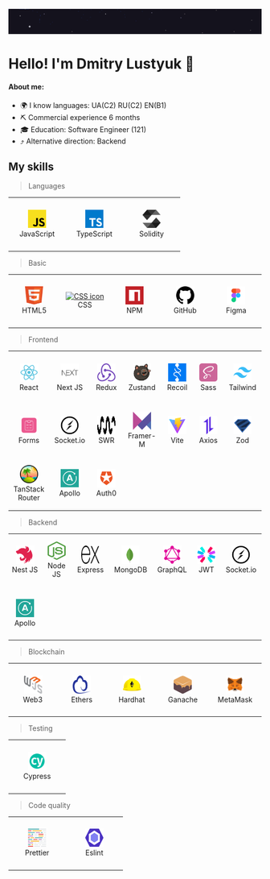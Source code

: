 <a href="https://github.com/WadoxFX"><img src="./images/header.gif" alt="Header"></a>

# Hello! I'm Dmitry Lustyuk 👋

#### About me:

<ul>
  <li>🌍 I know languages: UA(C2) RU(C2) EN(B1)</li>
  <li>⛏️ Commercial experience 6 months</li>
  <li>🎓 Education: Software Engineer (121)</li>
  <li>⤴️ Alternative direction: Backend</li>
</ul>

<h2 id="skills">My skills</h2>

> Languages

<table width='100%'>
  <tr>
    <td align="center" width="100" height="100">
      <a href="#skills">
        <img src="./images/javascript.svg" width="36" height="36" alt="JavaScript icon" />
      </a>
      <br>JavaScript
    </td>
    <td align="center" width="100" height="100">
      <a href="#skills">
        <img src="./images/typescript.svg" width="36" height="36" alt="TypeScript icon" />
      </a>
      <br>TypeScript
    </td>
    <td align="center" width="100" height="100">
      <a href="#skills">
        <img src="./images/solidity.svg" width="36" height="36" alt="Solidity icon" />
      </a>
      <br>Solidity
    </td>
    </tr>
</table>

> Basic

<table width='100%'>
  <tr>
    <td align="center" width="100" height="100">
      <a href="#skills">
        <img src="./images/html.svg" width="36" height="36" alt="HTML icon" />
      </a>
      <br>HTML5
    </td>
    <td align="center" width="100" height="100">
      <a href="#skills">
        <img src="./images/css.svg" width="36" height="36" alt="CSS icon" />
      </a>
      <br>CSS
    </td>
    <td align="center" width="100" height="100">
      <a href="#skills">
        <img src="./images/npm.svg" width="36" height="36" alt="NPM icon" />
      </a>
      <br>NPM
    </td>
    <td align="center" width="100" height="100">
      <a href="#skills">
        <img src="./images/github.svg" width="36" height="36" alt="GitHub icon" />
      </a>
      <br>GitHub
    </td>
    <td align="center" width="100" height="100">
      <a href="#skills">
        <img src="./images/figma.svg" width="36" height="36" alt="Figma icon" />
      </a>
      <br>Figma
    </td>
  </tr>
</table>

> Frontend

<table width='100%'>
  <tr>
    <td align="center" width="100" height="100">
      <a href="#skills">
        <img src="./images/react.svg" width="36" height="36" alt="React icon" />
      </a>
      <br>React
    </td>
    <td align="center" width="100" height="100">
      <a href="#skills">
        <img src="./images/next.png" width="36" height="36" alt="Next icon" />
      </a>
      <br>Next JS
    </td>
    <td align="center" width="100" height="100">
      <a href="#skills">
        <img src="./images/redux.svg" width="36" height="36" alt="Redux-T icon" />
      </a>
      <br>Redux
    </td>
    <td align="center" width="100" height="100">
      <a href="#skills">
        <img src="./images/zustand.svg" width="36" height="36" alt="Zustand icon" />
      </a>
      <br>Zustand
    </td>
    <td align="center" width="100" height="100">
      <a href="#skills">
        <img src="./images/recoil.svg" width="36" height="36" alt="Recoil icon" />
      </a>
      <br>Recoil
    </td>
    <td align="center" width="100" height="100">
      <a href="#skills">
        <img src="./images/sass.svg" width="36" height="36" alt="Sass icon" />
      </a>
      <br>Sass
    </td>
    <td align="center" width="100" height="100">
      <a href="#skills">
        <img src="./images/tailwind.svg" width="36" height="36" alt="Tailwind icon" />
      </a>
      <br>Tailwind
    </td>
  </tr>

  <tr>
    <td align="center" width="100" height="100">
      <a href="#skills">
        <img src="./images/form.png" width="36" height="36" alt="React-form icon" />
      </a>
      <br>Forms
    </td>
    <td align="center" width="100" height="100">
      <a href="#skills">
        <img src="./images/socket-io.svg" width="36" height="36" alt="Socket-io-client icon" />
      </a>
      <br>Socket.io
    </td>
    <td align="center" width="100" height="100">
      <a href="#skills">
        <img src="./images/swr.svg" width="36" height="36" alt="SWR icon" />
      </a>
      <br>SWR
    </td>
    <td align="center" width="100" height="100">
      <a href="#skills">
        <img src="./images/framer-motion.svg" width="36" height="36" alt="Framer-motion icon" />
      </a>
      <br>Framer-M
    </td>
    <td align="center" width="100" height="100">
      <a href="#skills">
        <img src="./images/vite.svg" width="36" height="36" alt="Vite icon" />
      </a>
      <br>Vite
    </td>
    <td align="center" width="100" height="100">
      <a href="#skills">
        <img src="./images/axios.svg" width="36" height="36" alt="Axios icon" />
      </a>
      <br>Axios
    </td>
    <td align="center" width="100" height="100">
      <a href="#skills">
        <img src="./images/zod.svg" width="36" height="36" alt="Zod icon" />
      </a>
      <br>Zod
    </td>
  </tr>

  <tr>
    <td align="center" width="100" height="100">
      <a href="#skills">
        <img src="./images/tanstack.png" width="36" height="36" alt="Apollo icon" />
      </a>
      <br>TanStack Router
    </td>
    <td align="center" width="100" height="100">
      <a href="#skills">
        <img src="./images/apollo.svg" width="36" height="36" alt="Apollo Client icon" />
      </a>
      <br>Apollo
    </td>
    <td align="center" width="100" height="100">
      <a href="#skills">
        <img src="./images/auth0.svg" width="36" height="36" alt="Auth0 icon" />
      </a>
      <br>Auth0
    </td>
  </tr>
</table>

> Backend

<table width='100%'>
  <tr>
    <td align="center" width="100" height="100">
      <a href="#skills">
        <img src="./images/nestjs.svg" width="36" height="36" alt="Nest JS icon" />
      </a>
      <br>Nest JS
    </td>
    <td align="center" width="100" height="100">
      <a href="#skills">
        <img src="./images/node.svg" width="36" height="36" alt="Node JS icon" />
      </a>
      <br>Node JS
    </td>
    <td align="center" width="100" height="100">
      <a href="#skills">
        <img src="./images/express.svg" width="36" height="36" alt="Express icon" />
      </a>
      <br>Express
    </td>
    <td align="center" width="100" height="100">
      <a href="#skills">
        <img src="./images/mongodb.svg" width="36" height="36" alt="Mongodb icon" />
      </a>
      <br>MongoDB
    </td>
      <td align="center" width="100" height="100">
      <a href="#skills">
        <img src="./images/graphql.svg" width="36" height="36" alt="GraphQL icon" />
      </a>
      <br>GraphQL
    </td>
    <td align="center" width="100" height="100">
      <a href="#skills">
        <img src="./images/jwt.svg" width="36" height="36" alt="JWT icon" />
      </a>
      <br>JWT
    </td>
    <td align="center" width="100" height="100">
      <a href="#skills">
        <img src="./images/socket-io.svg" width="36" height="36" alt="Socket-io icon" />
      </a>
      <br>Socket.io
    </td>
  </tr>

  <tr>
    <td align="center" width="100" height="100">
      <a href="#skills">
        <img src="./images/apollo.svg" width="36" height="36" alt="Apollo Server icon" />
      </a>
      <br>Apollo
    </td>
  </tr>
</table>

> Blockchain

<table width='100%'>
  <tr>
    <td align="center" width="100" height="100">
      <a href="#skills">
        <img src="./images/web3.svg" width="36" height="36" alt="Web3 icon" />
      </a>
      <br>Web3
    </td>
    <td align="center" width="100" height="100">
      <a href="#skills">
        <img src="./images/ethers.svg" width="36" height="36" alt="Ethers icon" />
      </a>
      <br>Ethers
    </td>
    <td align="center" width="100" height="100">
      <a href="#skills">
        <img src="./images/hardhat.svg" width="36" height="36" alt="Hardhat icon" />
      </a>
      <br>Hardhat
    </td>
    <td align="center" width="100" height="100">
      <a href="#skills">
        <img src="./images/ganache.svg" width="36" height="36" alt="Ganache icon" />
      </a>
      <br>Ganache
    </td>
    <td align="center" width="100" height="100">
      <a href="#skills">
        <img src="./images/metaMask.svg" width="36" height="36" alt="MetaMask icon" />
      </a>
      <br>MetaMask
    </td>
  </tr>
</table>

> Testing

<table width='100%'>
  <tr>
    <td align="center" width="100" height="100">
      <a href="#skills">
        <img src="./images/cypress.svg" width="36" height="36" alt="Cypress icon" />
      </a>
      <br>Cypress
    </td>
  </tr>
</table>

> Code quality

<table width='100%'>

  <tr>
    <td align="center" width="100" height="100">
      <a href="#skills">
        <img src="./images/prettier.svg" width="36" height="36" alt="Prettier icon" />
      </a>
      <br>Prettier
    </td>
    <td align="center" width="100" height="100">
      <a href="#skills">
        <img src="./images/eslint.svg" width="36" height="36" alt="Eslint icon" />
      </a>
      <br>Eslint
    </td>
  </tr>
</table>
